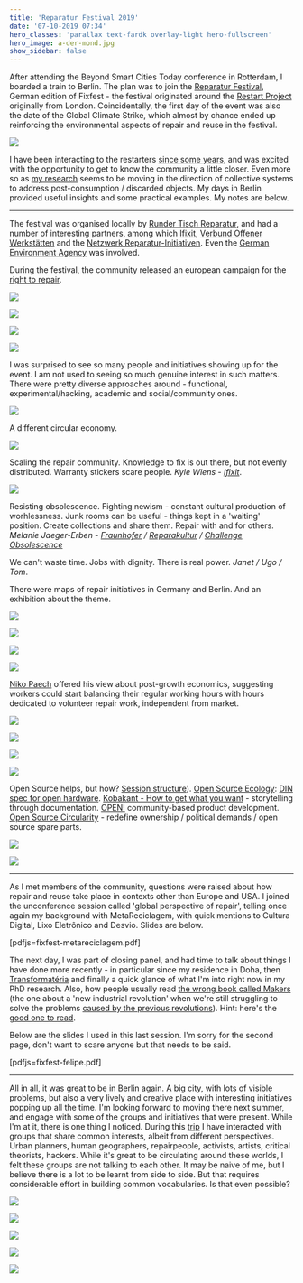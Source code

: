 ```yaml
---
title: 'Reparatur Festival 2019'
date: '07-10-2019 07:34'
hero_classes: 'parallax text-fardk overlay-light hero-fullscreen'
hero_image: a-der-mond.jpg
show_sidebar: false
---
```


After attending the Beyond Smart Cities Today conference in Rotterdam, I boarded a train
to Berlin. The plan was to join the [Reparatur Festival](https://reparatur-festival.runder-tisch-reparatur.de/), German edition of Fixfest - the festival
originated around the [Restart Project](https://therestartproject.org/) originally from London. Coincidentally, the first
day of the event was also the date of the Global Climate Strike, which almost by chance
ended up reinforcing the environmental aspects of repair and reuse in the festival.

![](entrance.jpg)

I have been interacting to the restarters [since some years](../../suff/restart-podcast), and was excited with the opportunity
to get to know the community a little closer. Even more so as [my research](../) seems to be
moving in the direction of collective systems to address post-consumption / discarded objects. My days
in Berlin provided useful insights and some practical examples. My notes are below.


---

The festival was organised locally by [Runder Tisch Reparatur](http://runder-tisch-reparatur.de/), and had a number of interesting partners, among which [Ifixit](https://www.ifixit.com/), [Verbund Offener Werkstätten](https://www.offene-werkstaetten.org/) and the [Netzwerk Reparatur-Initiativen](https://www.reparatur-initiativen.de/). Even the [German Environment Agency](https://www.umweltbundesamt.de/) was involved.

During the festival, the community released an european campaign for the
[right to repair](https://repair.eu/).

![](https://repair.eu/wp-content/uploads/2019/09/Hero-desktop.png)

![](material.jpg)

![](take-make-dispose.jpg)

![](nachhaltigen-konsum.jpg)

I was surprised to see so many people and initiatives showing up for the event. I am not used to seeing so much genuine interest in such matters. There were pretty diverse approaches around - functional, experimental/hacking, academic and social/community ones.

![](open.jpg)

A different circular economy. 

![](manifesto.jpg)

Scaling the repair community. Knowledge to fix is out there, but not evenly distributed. Warranty stickers scare people. *Kyle Wiens - [Ifixit](https://ifixit.com)*.

![](circular.jpg)

Resisting obsolescence. Fighting newism - constant cultural production of worhlessness. Junk rooms can be useful - things kept in a 'waiting' position. Create collections and share them. Repair with and for others. *Melanie Jaeger-Erben - [Fraunhofer](https://www.fraunhofer.de/) / [Reparakultur](https://reparakultur.org/) / [Challenge Obsolescence](http://challengeobsolescence.info/en/welcome-to-the-young-researcher-group-obsolescence-as-a-challenge-for-sustainability/)*

We can't waste time. Jobs with dignity. There is real power. *Janet / Ugo / Tom*.

There were maps of repair initiatives in Germany and Berlin. And an exhibition about the theme.

![](places.jpg)

![](reparatur-berlin.jpg)

![](programme.jpg)

![](communities.jpg)

[Niko Paech](https://en.wikipedia.org/wiki/Niko_Paech) offered his view about post-growth economics, suggesting workers could start balancing their regular working hours with hours dedicated to volunteer repair work, independent from market.

![](growth-criticism.jpg)

![](post-growth.jpg)

![](three-dimensions.jpg)

![](repair-centre.jpg)

Open Source helps, but how? [Session structure](https://opencircularity.info/os-podium-fixfest/)). [Open Source Ecology](https://opensourceecology.de/): [DIN spec for open hardware](https://www.din.de/de/forschung-und-innovation/din-spec/alle-geschaeftsplaene/wdc-beuth:din21:305669958/pdf-3053142). [Kobakant - How to get what you want](http://www.kobakant.at/DIY/) - storytelling through documentation. [OPEN!](https://opensourcedesign.cc/wiki/index.php/OPEN!_Methods_and_tools_for_community-based_product_development) community-based product development. [Open Source Circularity](https://opencircularity.info/) - redefine ownership / political demands / open source spare parts.

![](c-base.jpg)

![](restarter.jpg)

---

As I met members of the community, questions were raised about how repair and reuse take place in contexts other than Europe and USA. I joined the unconference session called 'global perspective of repair', telling once again my background with MetaReciclagem, with quick mentions to Cultura Digital, Lixo Eletrônico and Desvio. Slides are below.

[pdfjs=fixfest-metareciclagem.pdf]

The next day, I was part of closing panel, and had time to talk about things I have done more recently - in particular since my residence
in Doha, then [Transformatéria](../transformateria) and finally a quick glance of what I'm into right now in my PhD research. Also, how people usually read [the wrong book called Makers](https://en.wikipedia.org/wiki/Makers:_The_New_Industrial_Revolution) (the one about a 'new industrial revolution' when we're still struggling to solve the problems [caused by the previous revolutions](../../stuff/transformed-worlds)). Hint: here's the [good one to read](https://craphound.com/makers/about/).

Below are the slides I used
in this last session. I'm sorry for the second page, don't want to scare anyone but that needs to be said.

[pdfjs=fixfest-felipe.pdf]

---

All in all, it was great to be in Berlin again. A big city, with lots of visible problems, but also a very lively and creative place with interesting initiatives popping up all the time. I'm looking forward to moving there next summer, and engage with some of the groups and initiatives that were present. While I'm at it, there is one thing I noticed. During this [trip](../first-research-trip) I have interacted with groups that share common interests, albeit from different perspectives. Urban planners, human geographers, repairpeople, activists, artists, critical theorists, hackers. While it's great to be circulating around these worlds, I felt these groups are not talking to each other. It may be naive of me, but I believe there is a lot to be learnt from side to side. But that requires considerable effort in building common vocabularies. Is that even possible?

![](rooftop.jpg)

![](from-the-top.jpg)

![](a-der-mond.jpg)

![](sunset-blur.jpg)

![](z-alkohol.jpg)